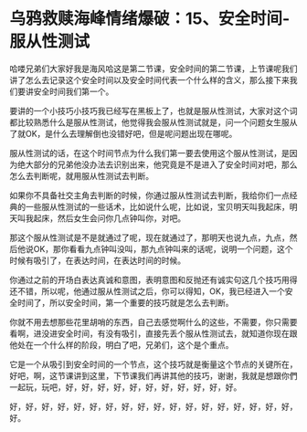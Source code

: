 # 乌鸦救赎海峰情绪爆破：15、安全时间-服从性测试

哈喽兄弟们大家好我是海风哈这是第二节课，安全时间的第二节课，上节课呢我们讲了怎么去记录这个安全时间以及安全时间代表一个什么样的含义，那么接下来我们要讲安全时间我们第一个。

要讲的一个小技巧小技巧我已经写在黑板上了，也就是服从性测试，大家对这个词都比较熟悉什么是服从性测试，他觉得我会服从性测试就是，问一个问题女生服从了就OK，是什么去理解倒也没错好吧，但是呢问题出现在哪呢。

服从性测试的话，在这个时间节点为什么我们第一要去使用这个服从性测试，是因为绝大部分的兄弟他没办法去识别出来，他究竟是不是进入了安全时间对吧，那么怎么去判断呢，就用服从性测试去判断。

如果你不具备社交主角去判断的时候，你通过服从性测试去判断，我给你们一点经典的一些服从性测试的一些话术，比如说什么呢，比如说，宝贝明天叫我起床，明天叫我起床，然后女生会问你几点钟叫你，对吧。

那这个服从性测试是不是就通过了呢，现在就通过了，那明天也说九点，九点，然后他说OK，那你看看九点钟叫没叫，那九点钟叫来的话呢，说明一个问题，这个时候有吸引了，在表达时间，在表达时间的时候。

你通过之前的开场白表达真诚和意图，表明意图和反抛还有诚实句这几个技巧用得还不错，所以呢，他通过服从性测试之后，你可以得知，OK，我已经进入一个安全时间了，所以安全时间，第一个重要的技巧就是怎么去判断。

你就不用去想那些花里胡哨的东西，自己去感觉啊什么的这些，不需要，你只需要看啊，进没进安全时间，有没有吸引，直接先丢个服从性测试去，就知道你现在跟他处在一个什么样的阶段，明白了吧，兄弟们，这个是个重点。

它是一个从吸引到安全时间的一个节点，这个技巧就是衡量这个节点的关键所在，好吧，啊，这节课讲到这里，下节课我们再讲其他的技巧，谢谢，我就是想跟你們一起玩，玩吧，好，好，好，好，好，好，好，好，好，好，好。

好，好，好，好，好，好，好，好，好，好，好，好，好，好，好，好，好，好，好。